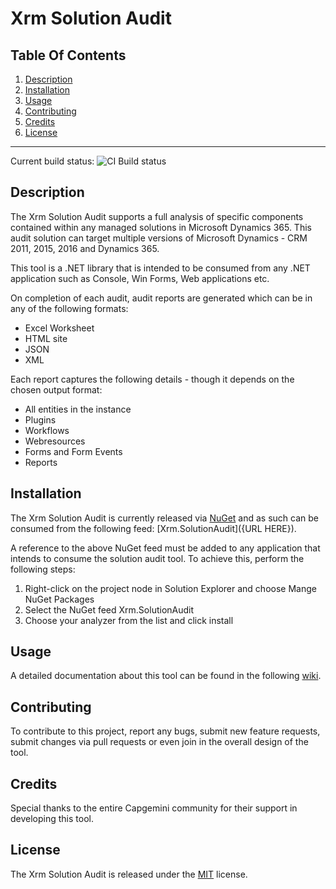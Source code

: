 # Xrm Solution Audit

## Table Of Contents
1. [Description](#description) 
2. [Installation](#installation) 
3. [Usage](#usage) 
4. [Contributing](#contributing) 
5. [Credits](#credits) 
6. [License](#license)
  
----
Current build status: <img src="https://capgeminiuk.visualstudio.com/Capgemini Reusable IP/_apis/build/status/NUGET CI Builds/CRM%20SolutionAudit%20NUGET" alt="CI Build status">

## Description

The Xrm Solution Audit supports a full analysis of specific components contained within any managed solutions in Microsoft Dynamics 365. This audit solution can target multiple versions of Microsoft Dynamics - CRM 2011, 2015, 2016 and Dynamics 365.

This tool is a .NET library that is intended to be consumed from any .NET application such as Console, Win Forms, Web applications etc.

On completion of each audit, audit reports are generated which can be in any of the following formats:
* Excel Worksheet
* HTML site
* JSON
* XML

Each report captures the following details - though it depends on the chosen output format:
* All entities in the instance
* Plugins
* Workflows
* Webresources
* Forms and Form Events
* Reports


## Installation

The Xrm Solution Audit is currently released via [NuGet](https://www.nuget.org/) and as such can be consumed from the following feed: [Xrm.SolutionAudit]({URL HERE}).

A reference to the above NuGet feed must be added to any application that intends to consume the solution audit tool. To achieve this, perform the following steps:
1. Right-click on the project node in Solution Explorer and choose Mange NuGet Packages
4. Select the NuGet feed Xrm.SolutionAudit 
5. Choose your analyzer from the list and click install

## Usage

A detailed documentation about this tool can be found in the following [wiki](https://github.com/Capgemini/xrm-solutionaudit/wiki).

## Contributing

To contribute to this project, report any bugs, submit new feature requests, submit changes via pull requests or even join in the overall design of the tool.

## Credits

Special thanks to the entire Capgemini community for their support in developing this tool.

## License
The Xrm Solution Audit is released under the [MIT](LICENSE) license.

























